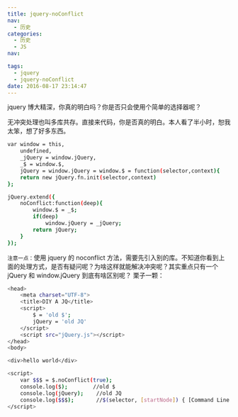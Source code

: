 ```yaml
---
title: jquery-noConflict
nav:
  - 历史
categories:
  - 历史
  - JS
nav:

tags:
  - jquery
  - jquery-noConflict
date: 2016-08-17 23:14:47
---
```


jquery 博大精深，你真的明白吗？你是否只会使用个简单的选择器呢？

<!-- more -->

无冲突处理也叫多库共存。直接来代码，你是否真的明白。本人看了半小时，恕我太笨，想了好多东西。

```bash
var window = this,
	undefined,
	_jQuery = window.jQuery,
	_$ = window.$,
	jQuery = window.jQuery = window.$ = function(selector,context){
	return new jQuery.fn.init(selector,context)
};

jQuery.extend({
	noConflict:function(deep){
		window.$ = _$;
		if(deep)
			window.jQuery = _jQuery;
		return jQuery;
	}
});
```

`注意一点：`使用 jquery 的 noconflict 方法，需要先引入别的库。不知道你看到上面的处理方式，是否有疑问呢？为啥这样就能解决冲突呢？其实重点只有一个 jQuery 和 window.jQuery 到底有啥区别呢？
栗子一颗：

```bash
<head>
    <meta charset="UTF-8">
    <title>DIY A JQ</title>
    <script>
        $ = 'old $';
        jQuery = 'old JQ'
    </script>
    <script src="jQuery.js"></script>
</head>
<body>

<div>hello world</div>

<script>
    var $$$ = $.noConflict(true);
    console.log($);        //old $
    console.log(jQuery); 	//old JQ
    console.log($$$); 		//$(selector, [startNode]) { [Command Line API] }
</script>
```
